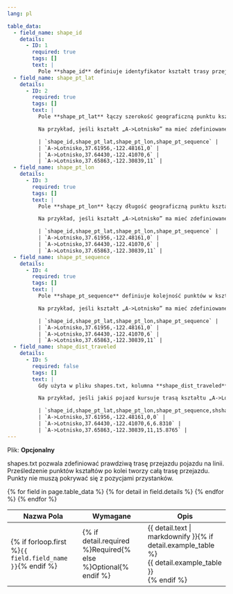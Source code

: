 ```yaml
---
lang: pl

table_data:
  - field_name: shape_id
    details:
      - ID: 1
        required: true
        tags: []
        text: |
          Pole **shape_id** definiuje identyfikator kształt trasy przejazdu.
  - field_name: shape_pt_lat
    details:
      - ID: 2
        required: true
        tags: []
        text: |
          Pole **shape_pt_lat** łączy szerokość geograficzną punktu kształtu z **shape_id**. Wartość pola musi być prawidłowa w systemie odniesienia WGS 84. Każdy wiersz w pliku shapes.txt odpowiada punktowi należącemu do jakiegoś kształtu (który reprezentuje faktyczną trasę przejazdu pojazdu).

          Na przykład, jeśli kształt „A->Lotnisko” ma mieć zdefiniowane trzy punkty, plik shapes.txt może zawierać następujące wiersze, aby taki kształt zdefiniować:

          | `shape_id,shape_pt_lat,shape_pt_lon,shape_pt_sequence` |
          | `A->Lotnisko,37.61956,-122.48161,0` |
          | `A->Lotnisko,37.64430,-122.41070,6` |
          | `A->Lotnisko,37.65863,-122.30839,11` |
  - field_name: shape_pt_lon
    details:
      - ID: 3
        required: true
        tags: []
        text: |
          Pole **shape_pt_lon** łączy długość geograficzną punktu kształtu z **shape_id**. Wartość pola musi być prawidłowa w systemie odniesienia WGS 84, tj. być w zakresie 180 — -180. Każdy wiersz w pliku shapes.txt odpowiada punktowi należącemu do jakiegoś kształtu (który reprezentuje faktyczną trasę przejazdu pojazdu).

          Na przykład, jeśli kształt „A->Lotnisko” ma mieć zdefiniowane trzy punkty, plik shapes.txt może zawierać następujące wiersze, aby taki kształt zdefiniować:

          | `shape_id,shape_pt_lat,shape_pt_lon,shape_pt_sequence` |
          | `A->Lotnisko,37.61956,-122.48161,0` |
          | `A->Lotnisko,37.64430,-122.41070,6` |
          | `A->Lotnisko,37.65863,-122.30839,11` |
  - field_name: shape_pt_sequence
    details:
      - ID: 4
        required: true
        tags: []
        text: |
          Pole **shape_pt_sequence** definiuje kolejność punktów w kształcie. Wartości **shape_pt_sequence** muszą być nieujemnymi liczbami całkowitymi i zwiększać się wraz z przebiegiem kształtu.

          Na przykład, jeśli kształt „A->Lotnisko” ma mieć zdefiniowane trzy punkty, plik shapes.txt może zawierać następujące wiersze, aby taki kształt zdefiniować:

          | `shape_id,shape_pt_lat,shape_pt_lon,shape_pt_sequence` |
          | `A->Lotnisko,37.61956,-122.48161,0` |
          | `A->Lotnisko,37.64430,-122.41070,6` |
          | `A->Lotnisko,37.65863,-122.30839,11` |
  - field_name: shape_dist_traveled
    details:
      - ID: 5
        required: false
        tags: []
        text: |
          Gdy użyta w pliku shapes.txt, kolumna **shape_dist_traveled** reprezentuke odległość punktu kształtu od pierwszego punktu kształtu. Pole **shape_dist_traveled** reprezentuje prawdziwy dystans od pierwszego punktu w stopach, kilometrach, lub innej dowolnej jednostce. Dla przykładu, jeśli pojazd od początku kształtu do jakiegoś punktu przemierza 5.25 kilometrów, pole **shape_dist_traveled** dla danego punktu mogłoby przyjmować wartość „5.25”. Ta informacja potrzebna jest planerom podróży aby móc określić jaką część kształtu narysować dla danego odcinku kształtu. Wartości pola **shape_dist_traveled** muszą zwiększać się wraz z wzrostem **shape_pt_sequence**; nie mogą zmniejszać się w przypadku kursów powrotnych. Wartości jednostek użytych w kolumnie **shape_dist_traveled** w pliku [stop_times.txt](#stop_times) muszą **dokładnie** odzwierciedlać jednostki użyte w pliku shapes.txt.

          Na przykład, jeśli jakiś pojazd kursuje trasą kształtu „A->Lotnisko”, wartości dodatkowej kolumny **shape_dist_traveled** (tu w kilometrach) wyglądałyby następująco:

          | `shape_id,shape_pt_lat,shape_pt_lon,shape_pt_sequence,shshape_dist_traveled` |
          | `A->Lotnisko,37.61956,-122.48161,0,0` |
          | `A->Lotnisko,37.64430,-122.41070,6,6.8310` |
          | `A->Lotnisko,37.65863,-122.30839,11,15.8765` |
---
```

Plik: **Opcjonalny**

shapes.txt pozwala zdefiniować prawdziwą trasę przejazdu pojazdu na linii. Prześledzenie punktów kształtów po kolei tworzy całą trasę przejazdu. Punkty nie muszą pokrywać się z pozycjami przystanków.

<div class="table-wrapper">
  <table class="recommendation">
    <thead>
      <tr>
        <th>Nazwa Pola</th>
        <th>Wymagane</th>
        <th>Opis</th>
      </tr>
    </thead>
    <tbody>
    {% for field in page.table_data %}
      {% for detail in field.details %}
      <tr id="{{ page.slug }}_{{ detail.ID }}" class="anchor-row{% if forloop.first %} field-row{% endif %}{% for tag in detail.tags %} {{ tag }}{% endfor %}">
        <td>{% if forloop.first %}<code>{{ field.field_name }}</code>{% endif %}</td>
        <td>{% if detail.required %}Required{% else %}Optional{% endif %}</td>
        <td>{{ detail.text | markdownify }}{% if detail.example_table %}<div class="table-wrapper">{{ detail.example_table }}</div>{% endif %}</td>
      </tr>
      {% endfor %}
    {% endfor %}
    </tbody>
  </table>
</div>
